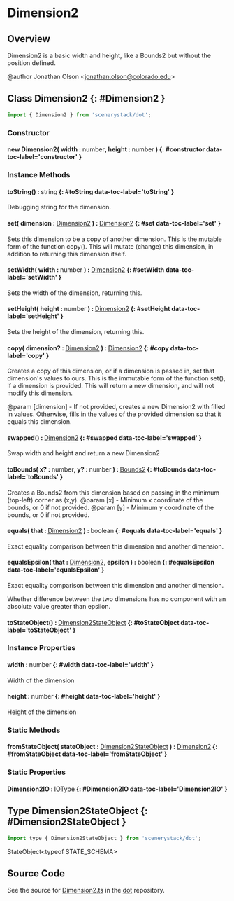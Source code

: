# Dimension2

## Overview

Dimension2 is a basic width and height, like a Bounds2 but without the position defined.

@author Jonathan Olson &lt;jonathan.olson@colorado.edu&gt;

## Class Dimension2 {: #Dimension2 }


```js
import { Dimension2 } from 'scenerystack/dot';
```
### Constructor

#### new Dimension2( width : <span style="font-weight: 400;"><span style="color: hsla(calc(var(--md-hue) + 180deg),80%,40%,1);">number</span></span>, height : <span style="font-weight: 400;"><span style="color: hsla(calc(var(--md-hue) + 180deg),80%,40%,1);">number</span></span> ) {: #constructor data-toc-label='constructor' }

### Instance Methods

#### toString() : <span style="font-weight: 400;"><span style="color: hsla(calc(var(--md-hue) + 180deg),80%,40%,1);">string</span></span> {: #toString data-toc-label='toString' }

Debugging string for the dimension.

#### set( dimension : <span style="font-weight: 400;">[Dimension2](../dot/Dimension2.md)</span> ) : <span style="font-weight: 400;">[Dimension2](../dot/Dimension2.md)</span> {: #set data-toc-label='set' }

Sets this dimension to be a copy of another dimension.
This is the mutable form of the function copy(). This will mutate (change) this dimension, in addition to returning
this dimension itself.

#### setWidth( width : <span style="font-weight: 400;"><span style="color: hsla(calc(var(--md-hue) + 180deg),80%,40%,1);">number</span></span> ) : <span style="font-weight: 400;">[Dimension2](../dot/Dimension2.md)</span> {: #setWidth data-toc-label='setWidth' }

Sets the width of the dimension, returning this.

#### setHeight( height : <span style="font-weight: 400;"><span style="color: hsla(calc(var(--md-hue) + 180deg),80%,40%,1);">number</span></span> ) : <span style="font-weight: 400;">[Dimension2](../dot/Dimension2.md)</span> {: #setHeight data-toc-label='setHeight' }

Sets the height of the dimension, returning this.

#### copy( dimension? : <span style="font-weight: 400;">[Dimension2](../dot/Dimension2.md)</span> ) : <span style="font-weight: 400;">[Dimension2](../dot/Dimension2.md)</span> {: #copy data-toc-label='copy' }

Creates a copy of this dimension, or if a dimension is passed in, set that dimension's values to ours.
This is the immutable form of the function set(), if a dimension is provided. This will return a new dimension,
and will not modify this dimension.

@param [dimension] - If not provided, creates a new Dimension2 with filled in values. Otherwise, fills
                     in the values of the provided dimension so that it equals this dimension.

#### swapped() : <span style="font-weight: 400;">[Dimension2](../dot/Dimension2.md)</span> {: #swapped data-toc-label='swapped' }

Swap width and height and return a new Dimension2

#### toBounds( x? : <span style="font-weight: 400;"><span style="color: hsla(calc(var(--md-hue) + 180deg),80%,40%,1);">number</span></span>, y? : <span style="font-weight: 400;"><span style="color: hsla(calc(var(--md-hue) + 180deg),80%,40%,1);">number</span></span> ) : <span style="font-weight: 400;">[Bounds2](../dot/Bounds2.md)</span> {: #toBounds data-toc-label='toBounds' }

Creates a Bounds2 from this dimension based on passing in the minimum (top-left) corner as (x,y).
@param [x] - Minimum x coordinate of the bounds, or 0 if not provided.
@param [y] - Minimum y coordinate of the bounds, or 0 if not provided.

#### equals( that : <span style="font-weight: 400;">[Dimension2](../dot/Dimension2.md)</span> ) : <span style="font-weight: 400;"><span style="color: hsla(calc(var(--md-hue) + 180deg),80%,40%,1);">boolean</span></span> {: #equals data-toc-label='equals' }

Exact equality comparison between this dimension and another dimension.

#### equalsEpsilon( that : <span style="font-weight: 400;">[Dimension2](../dot/Dimension2.md)</span>, epsilon ) : <span style="font-weight: 400;"><span style="color: hsla(calc(var(--md-hue) + 180deg),80%,40%,1);">boolean</span></span> {: #equalsEpsilon data-toc-label='equalsEpsilon' }

Exact equality comparison between this dimension and another dimension.

Whether difference between the two dimensions has no component with an absolute value greater than epsilon.

#### toStateObject() : <span style="font-weight: 400;">[Dimension2StateObject](../dot/Dimension2.md#Dimension2StateObject)</span> {: #toStateObject data-toc-label='toStateObject' }

### Instance Properties

#### width : <span style="font-weight: 400;"><span style="color: hsla(calc(var(--md-hue) + 180deg),80%,40%,1);">number</span></span> {: #width data-toc-label='width' }

Width of the dimension

#### height : <span style="font-weight: 400;"><span style="color: hsla(calc(var(--md-hue) + 180deg),80%,40%,1);">number</span></span> {: #height data-toc-label='height' }

Height of the dimension

### Static Methods

#### fromStateObject( stateObject : <span style="font-weight: 400;">[Dimension2StateObject](../dot/Dimension2.md#Dimension2StateObject)</span> ) : <span style="font-weight: 400;">[Dimension2](../dot/Dimension2.md)</span> {: #fromStateObject data-toc-label='fromStateObject' }

### Static Properties

#### Dimension2IO : <span style="font-weight: 400;">[IOType](../tandem/IOType.md)</span> {: #Dimension2IO data-toc-label='Dimension2IO' }



## Type Dimension2StateObject {: #Dimension2StateObject }


```js
import type { Dimension2StateObject } from 'scenerystack/dot';
```
StateObject&lt;typeof STATE_SCHEMA&gt;



## Source Code

See the source for [Dimension2.ts](https://github.com/phetsims/dot/blob/main/js/Dimension2.ts) in the [dot](https://github.com/phetsims/dot) repository.
